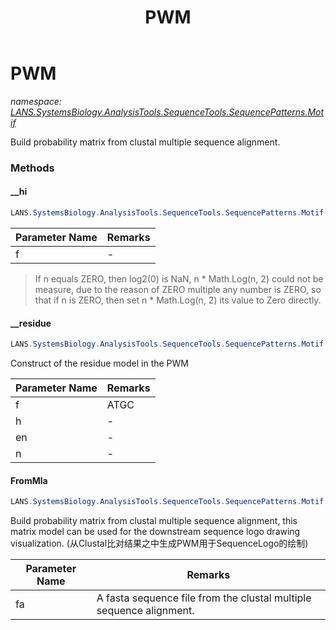 ﻿---
title: PWM
---

# PWM
_namespace: [LANS.SystemsBiology.AnalysisTools.SequenceTools.SequencePatterns.Motif](N-LANS.SystemsBiology.AnalysisTools.SequenceTools.SequencePatterns.Motif.html)_

Build probability matrix from clustal multiple sequence alignment.



### Methods

#### __hi
```csharp
LANS.SystemsBiology.AnalysisTools.SequenceTools.SequencePatterns.Motif.PWM.__hi(System.Collections.Generic.Dictionary{System.Char,System.Double})
```


|Parameter Name|Remarks|
|--------------|-------|
|f|-|

> 
>  If n equals ZERO, then log2(0) is NaN, n * Math.Log(n, 2) could not be measure,
>  due to the reason of ZERO multiple any number is ZERO, so that if n is ZERO, 
>  then set n * Math.Log(n, 2) its value to Zero directly.
>  

#### __residue
```csharp
LANS.SystemsBiology.AnalysisTools.SequenceTools.SequencePatterns.Motif.PWM.__residue(System.Collections.Generic.Dictionary{System.Char,System.Double},System.Double,System.Double,System.Int32,System.Int32)
```
Construct of the residue model in the PWM

|Parameter Name|Remarks|
|--------------|-------|
|f|ATGC|
|h|-|
|en|-|
|n|-|


#### FromMla
```csharp
LANS.SystemsBiology.AnalysisTools.SequenceTools.SequencePatterns.Motif.PWM.FromMla(LANS.SystemsBiology.SequenceModel.FASTA.FastaFile)
```
Build probability matrix from clustal multiple sequence alignment, this matrix model can be 
 used for the downstream sequence logo drawing visualization.
 (从Clustal比对结果之中生成PWM用于SequenceLogo的绘制)

|Parameter Name|Remarks|
|--------------|-------|
|fa|A fasta sequence file from the clustal multiple sequence alignment.|



